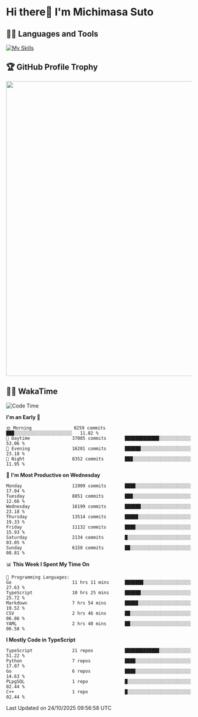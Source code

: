 # Hi there👋 I'm Michimasa Suto

## 🧑‍💻 Languages and Tools
[![My Skills](https://skillicons.dev/icons?i=ts,nextjs,react,go,python,aws,terraform)](https://skillicons.dev)

<!--
**Suto-Michimasa/Suto-Michimasa** is a ✨ _special_ ✨ repository because its `README.md` (this file) appears on your GitHub profile.

Here are some ideas to get you started:

- 🔭 I’m currently working on ...
- 🌱 I’m currently learning ...
- 👯 I’m looking to collaborate on ...
- 🤔 I’m looking for help with ...
- 💬 Ask me about ...
- 📫 How to reach me: ...
- 😄 Pronouns: ...
- ⚡ Fun fact: ...
-->

<!--
## 💎 Github Stats

<div>
  <img height="170" align="left" src="https://github-readme-stats-psi-three-31.vercel.app/api?username=Suto-michimasa&count_private=true&show_icons=true&theme=dark" />
  <img height="170" src="https://github-readme-stats-psi-three-31.vercel.app/api/top-langs/?username=Suto-michimasa&langs_count=8&layout=compact&theme=dark" />
</div>
-->

## 🏆 GitHub Profile Trophy

<img width="800" src="https://github-profile-trophy.vercel.app/?username=Suto-michimasa&theme=onedark&no-frame=true"/>


## 🧑‍💻 WakaTime
<!--START_SECTION:waka-->
![Code Time](http://img.shields.io/badge/Code%20Time-1%2C439%20hrs%2022%20mins-blue)

**I'm an Early 🐤** 

```text
🌞 Morning                8259 commits        ███░░░░░░░░░░░░░░░░░░░░░░   11.82 % 
🌆 Daytime                37085 commits       █████████████░░░░░░░░░░░░   53.06 % 
🌃 Evening                16201 commits       ██████░░░░░░░░░░░░░░░░░░░   23.18 % 
🌙 Night                  8352 commits        ███░░░░░░░░░░░░░░░░░░░░░░   11.95 % 
```
📅 **I'm Most Productive on Wednesday** 

```text
Monday                   11909 commits       ████░░░░░░░░░░░░░░░░░░░░░   17.04 % 
Tuesday                  8851 commits        ███░░░░░░░░░░░░░░░░░░░░░░   12.66 % 
Wednesday                16199 commits       ██████░░░░░░░░░░░░░░░░░░░   23.18 % 
Thursday                 13514 commits       █████░░░░░░░░░░░░░░░░░░░░   19.33 % 
Friday                   11132 commits       ████░░░░░░░░░░░░░░░░░░░░░   15.93 % 
Saturday                 2134 commits        █░░░░░░░░░░░░░░░░░░░░░░░░   03.05 % 
Sunday                   6158 commits        ██░░░░░░░░░░░░░░░░░░░░░░░   08.81 % 
```


📊 **This Week I Spent My Time On** 

```text
💬 Programming Languages: 
Go                       11 hrs 11 mins      ███████░░░░░░░░░░░░░░░░░░   27.63 % 
TypeScript               10 hrs 25 mins      ██████░░░░░░░░░░░░░░░░░░░   25.72 % 
Markdown                 7 hrs 54 mins       █████░░░░░░░░░░░░░░░░░░░░   19.52 % 
CSV                      2 hrs 46 mins       ██░░░░░░░░░░░░░░░░░░░░░░░   06.86 % 
YAML                     2 hrs 40 mins       ██░░░░░░░░░░░░░░░░░░░░░░░   06.58 % 
```

**I Mostly Code in TypeScript** 

```text
TypeScript               21 repos            █████████████░░░░░░░░░░░░   51.22 % 
Python                   7 repos             ████░░░░░░░░░░░░░░░░░░░░░   17.07 % 
Go                       6 repos             ████░░░░░░░░░░░░░░░░░░░░░   14.63 % 
PLpgSQL                  1 repo              █░░░░░░░░░░░░░░░░░░░░░░░░   02.44 % 
C++                      1 repo              █░░░░░░░░░░░░░░░░░░░░░░░░   02.44 % 
```




 Last Updated on 24/10/2025 09:56:58 UTC
<!--END_SECTION:waka-->

